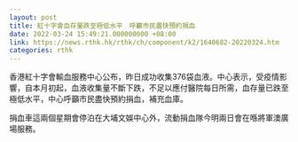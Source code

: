 ```yaml
---
layout: post
title: 紅十字會血存量跌至極低水平　呼籲市民盡快預約捐血
date: 2022-03-24 15:49:21.000000000 +08:00
link: https://news.rthk.hk/rthk/ch/component/k2/1640682-20220324.htm
categories: rthk
---
```


香港紅十字會輸血服務中心公布，昨日成功收集376袋血液。中心表示，受疫情影響，自本月初起，血液收集量不斷下跌，不足以應付醫院每日所需，血存量已跌至極低水平，中心呼籲市民盡快預約捐血，補充血庫。

捐血車這兩個星期會停泊在大埔文娛中心外，流動捐血隊今明兩日會在喺將軍澳廣場服務。
